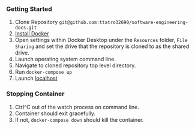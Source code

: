 ### Getting Started

1. Clone Repository `git@github.com:ttatro32690/software-engineering-docs.git`
2. [Install Docker](https://docs.docker.com/install/)
3. Open settings within Docker Desktop under the `Resources` folder, `File Sharing` and set the drive that the repository is cloned to as the shared drive.
4. Launch operating system command line.
5. Navigate to cloned repository top level directory.
6. Run `docker-compose up`
8. Launch [localhost](http://127.0.0.1:8080)

### Stopping Container

1. Ctrl^C out of the watch process on command line.
2. Container should exit gracefully.
3. If not, `docker-compose down` should kill the container.